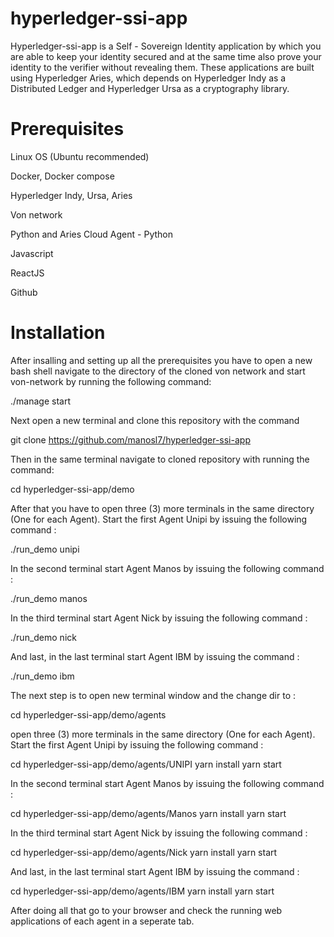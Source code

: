# hyperledger-ssi-app

Hyperledger-ssi-app is a Self - Sovereign Identity application by which you are able to keep your identity secured and at the same time also prove your identity to the verifier without revealing them. These applications are built using Hyperledger Aries, which depends on Hyperledger Indy as a Distributed Ledger and Hyperledger Ursa as a cryptography library. 

# Prerequisites

Linux OS (Ubuntu recommended)

Docker, Docker compose

Hyperledger Indy, Ursa, Aries

Von network

Python and Aries Cloud Agent - Python

Javascript

ReactJS

Github

# Installation 

After insalling and setting up all the prerequisites you have to open a new bash shell navigate to the directory of the cloned von network and start von-network by running the following command:

./manage start

Next open a new terminal and clone this repository with the command 

git clone https://github.com/manosl7/hyperledger-ssi-app

Then in the same terminal navigate to cloned repository with running the command:

cd hyperledger-ssi-app/demo

After that you have to open three (3) more terminals in the same directory (One for each Agent). Start the first Agent Unipi by issuing the following command :

./run_demo unipi

In the second terminal start Agent Manos by issuing the following command :

./run_demo manos

In the third terminal start Agent Nick by issuing the following command :

./run_demo nick

And last, in the last terminal start Agent IBM by issuing the command :

./run_demo ibm

The next step is to open new terminal window and the change dir to :

cd hyperledger-ssi-app/demo/agents

open three (3) more terminals in the same directory (One for each Agent). Start the first Agent Unipi by issuing the following command :

cd hyperledger-ssi-app/demo/agents/UNIPI
yarn install
yarn start

In the second terminal start Agent Manos by issuing the following command :

cd hyperledger-ssi-app/demo/agents/Manos
yarn install
yarn start

In the third terminal start Agent Nick by issuing the following command :

cd hyperledger-ssi-app/demo/agents/Nick
yarn install
yarn start

And last, in the last terminal start Agent IBM by issuing the command :

cd hyperledger-ssi-app/demo/agents/IBM
yarn install
yarn start

After doing all that go to your browser and check the running web applications of each agent in a seperate tab. 

